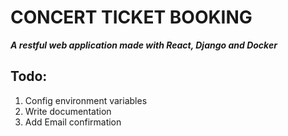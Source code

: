 # **CONCERT TICKET BOOKING**
***A restful web application made with React, Django and Docker***

## Todo:
1. Config environment variables
2. Write documentation
3. Add Email confirmation
